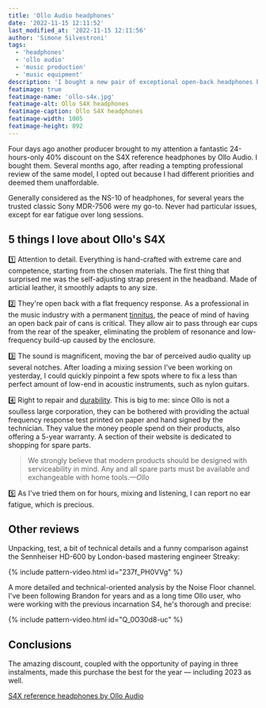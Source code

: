 ```yaml
---
title: 'Ollo Audio headphones'
date: '2022-11-15 12:11:52'
last_modified_at: '2022-11-15 12:11:56'
author: 'Simone Silvestroni'
tags:
  - 'headphones'
  - 'ollo audio'
  - 'music production'
  - 'music equipment'
description: 'I bought a new pair of exceptional open-back headphones by Ollo Audio, the S4X model. Here’s a quick review.'
featimage: true
featimage-name: 'ollo-s4x.jpg'
featimage-alt: Ollo S4X headphones
featimage-caption: Ollo S4X headphones
featimage-width: 1005
featimage-height: 892
---
```

Four days ago another producer brought to my attention a fantastic 24-hours-only 40% discount on the S4X reference headphones by Ollo Audio. I bought them. Several months ago, after reading a tempting professional review of the same model, I opted out because I had different priorities and deemed them unaffordable. 

Generally considered as the NS-10 of headphones, for several years the trusted classic Sony MDR-7506 were my go-to. Never had particular issues, except for ear fatigue over long sessions.

## 5 things I love about Ollo's S4X

1️⃣ Attention to detail. Everything is hand-crafted with extreme care and competence, starting from the chosen materials. The first thing that surprised me was the self-adjusting strap present in the headband. Made of articial leather, it smoothly adapts to any size.

2️⃣ They're open back with a flat frequency response. As a professional in the music industry with a permanent [tinnitus](https://en.wikipedia.org/wiki/Tinnitus), the peace of mind of having an open back pair of cans is critical. They allow air to pass through ear cups from the rear of the speaker, eliminating the problem of resonance and low-frequency build-up caused by the enclosure.

3️⃣ The sound is magnificent, moving the bar of perceived audio quality up several notches. After loading a mixing session I've been working on yesterday, I could quickly pinpoint a few spots where to fix a less than perfect amount of low-end in acoustic instruments, such as nylon guitars.

4️⃣ Right to repair and [durability](https://simonesilvestroni.com/blog/degrowth/). This is big to me: since Ollo is not a soulless large corporation, they can be bothered with providing the actual frequency response test printed on paper and hand signed by the technician. They value the money people spend on their products, also offering a 5-year warranty. A section of their website is dedicated to shopping for spare parts.

> We strongly believe that modern products should be designed with serviceability in mind. Any and all spare parts must be available and exchangeable with home tools.<cite>—Ollo</cite>

5️⃣ As I've tried them on for hours, mixing and listening, I can report no ear fatigue, which is precious.

## Other reviews

Unpacking, test, a bit of technical details and a funny comparison against the Sennheiser HD-600 by London-based mastering engineer Streaky:

{% include pattern-video.html id="237f_PH0VVg" %}

A more detailed and technical-oriented analysis by the Noise Floor channel. I've been following Brandon for years and as a long time Ollo user, who were working with the previous incarnation S4, he's thorough and precise:

{% include pattern-video.html id="Q_0O30d8-uc" %}

## Conclusions

The amazing discount, coupled with the opportunity of paying in three instalments, made this purchase the best for the year — including 2023 as well.

[S4X reference headphones by Ollo Audio](https://olloaudio.com/products/s4x-reference-headphones)
